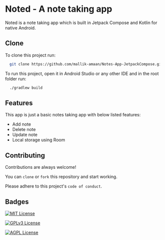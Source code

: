 
# Noted - A note taking app

Noted is a note taking app which is built in Jetpack Compose and Kotlin for native Android.


## Clone

To clone this project run:

```bash
  git clone https://github.com/mallik-amaan/Notes-App-JetpackCompose.git
```

To run this project, open it in Android Studio or any other IDE and in the root folder run: 

```bash
  ./gradlew build
```


## Features
This app is just a basic notes taking app with below listed features:

-  Add note
-  Delete note
-  Update note
-  Local storage using Room


## Contributing

Contributions are always welcome!

You can `clone` or `fork` this repository and start working.

Please adhere to this project's `code of conduct`.


## Badges


[![MIT License](https://img.shields.io/badge/License-MIT-green.svg)](https://choosealicense.com/licenses/mit/)

[![GPLv3 License](https://img.shields.io/badge/License-GPL%20v3-yellow.svg)](https://opensource.org/licenses/)

[![AGPL License](https://img.shields.io/badge/license-AGPL-blue.svg)](http://www.gnu.org/licenses/agpl-3.0)

